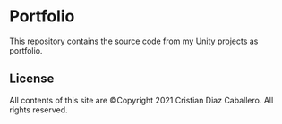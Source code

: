 # Portfolio
This repository contains the source code from my Unity projects as portfolio.

## License
All contents of this site are ©Copyright 2021 Cristian Diaz Caballero. All rights reserved.
